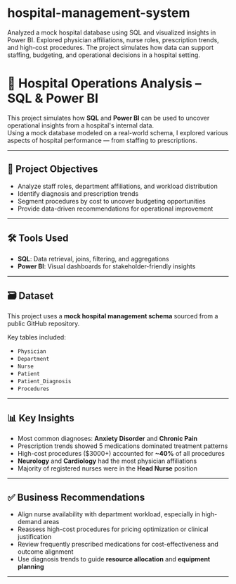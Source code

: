 # hospital-management-system
Analyzed a mock hospital database using SQL and visualized insights in Power BI. Explored physician affiliations, nurse roles, prescription trends, and high-cost procedures. The project simulates how data can support staffing, budgeting, and operational decisions in a hospital setting.

# 🏥 Hospital Operations Analysis – SQL & Power BI

This project simulates how **SQL** and **Power BI** can be used to uncover operational insights from a hospital's internal data.  
Using a mock database modeled on a real-world schema, I explored various aspects of hospital performance — from staffing to prescriptions.

---

## 📌 Project Objectives

- Analyze staff roles, department affiliations, and workload distribution  
- Identify diagnosis and prescription trends  
- Segment procedures by cost to uncover budgeting opportunities  
- Provide data-driven recommendations for operational improvement

---

## 🛠️ Tools Used

- **SQL**: Data retrieval, joins, filtering, and aggregations  
- **Power BI**: Visual dashboards for stakeholder-friendly insights

---

## 🗃️ Dataset

This project uses a **mock hospital management schema** sourced from a public GitHub repository.

Key tables included:
- `Physician`
- `Department`
- `Nurse`
- `Patient`
- `Patient_Diagnosis`
- `Procedures`


---

## 📊 Key Insights

- Most common diagnoses: **Anxiety Disorder** and **Chronic Pain**  
- Prescription trends showed 5 medications dominated treatment patterns  
- High-cost procedures ($3000+) accounted for **~40%** of all procedures  
- **Neurology** and **Cardiology** had the most physician affiliations  
- Majority of registered nurses were in the **Head Nurse** position

---

## ✅ Business Recommendations

- Align nurse availability with department workload, especially in high-demand areas  
- Reassess high-cost procedures for pricing optimization or clinical justification  
- Review frequently prescribed medications for cost-effectiveness and outcome alignment  
- Use diagnosis trends to guide **resource allocation** and **equipment planning**

---

